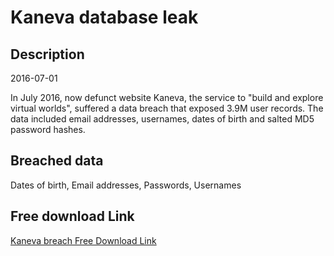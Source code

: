 # Kaneva database leak

## Description

2016-07-01

In July 2016, now defunct website Kaneva, the service to &quot;build and explore virtual worlds&quot;, suffered a data breach that exposed 3.9M user records. The data included email addresses, usernames, dates of birth and salted MD5 password hashes.

## Breached data

Dates of birth, Email addresses, Passwords, Usernames

## Free download Link

[Kaneva breach Free Download Link](https://tinyurl.com/2b2k277t)